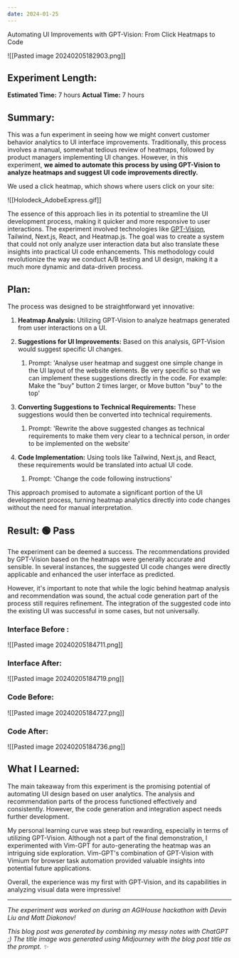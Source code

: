 ```yaml
---
date: 2024-01-25
---
```


Automating UI Improvements with GPT-Vision: From Click Heatmaps to Code

![[Pasted image 20240205182903.png]]
## **Experiment Length:**

**Estimated Time:** 7 hours
**Actual Time:** 7 hours

## **Summary:**

This was a fun experiment in seeing how we might convert customer behavior analytics to UI interface improvements. Traditionally, this process involves a manual, somewhat tedious review of heatmaps, followed by product managers implementing UI changes. However, in this experiment, **we aimed to automate this process by using GPT-Vision to analyze heatmaps and suggest UI code improvements directly.**

We used a click heatmap, which shows where users click on your site:

![[Holodeck_AdobeExpress.gif]]

The essence of this approach lies in its potential to streamline the UI development process, making it quicker and more responsive to user interactions. The experiment involved technologies like [GPT-Vision](https://platform.openai.com/docs/guides/vision), Tailwind, Next.js, React, and Heatmap.js. The goal was to create a system that could not only analyze user interaction data but also translate these insights into practical UI code enhancements. This methodology could revolutionize the way we conduct A/B testing and UI design, making it a much more dynamic and data-driven process.

## **Plan:**

The process was designed to be straightforward yet innovative:

1. **Heatmap Analysis:** Utilizing GPT-Vision to analyze heatmaps generated from user interactions on a UI.
2. **Suggestions for UI Improvements:** Based on this analysis, GPT-Vision would suggest specific UI changes.
    1. Prompt: 'Analyse user heatmap and suggest one simple change in the UI layout of the website elements. Be very specific so that we can implement these suggestions directly in the code. For example: Make the "buy" button 2 times larger, or Move button "buy" to the top'
3. **Converting Suggestions to Technical Requirements:** These suggestions would then be converted into technical requirements.
    1. Prompt: 'Rewrite the above suggested changes as technical requirements to make them very clear to a technical person, in order to be implemented on the website'

1. **Code Implementation:** Using tools like Tailwind, Next.js, and React, these requirements would be translated into actual UI code.
    1. Prompt: 'Change the code following instructions'

This approach promised to automate a significant portion of the UI development process, turning heatmap analytics directly into code changes without the need for manual interpretation.

## **Result: 🟢 Pass**

The experiment can be deemed a success. The recommendations provided by GPT-Vision based on the heatmaps were generally accurate and sensible. In several instances, the suggested UI code changes were directly applicable and enhanced the user interface as predicted.

However, it's important to note that while the logic behind heatmap analysis and recommendation was sound, the actual code generation part of the process still requires refinement. The integration of the suggested code into the existing UI was successful in some cases, but not universally.

### Interface Before :

![[Pasted image 20240205184711.png]]

### Interface After:

![[Pasted image 20240205184719.png]]

### Code Before:

![[Pasted image 20240205184727.png]]

### Code After:

![[Pasted image 20240205184736.png]]

## **What I Learned:**

The main takeaway from this experiment is the promising potential of automating UI design based on user analytics. The analysis and recommendation parts of the process functioned effectively and consistently. However, the code generation and integration aspect needs further development.

My personal learning curve was steep but rewarding, especially in terms of utilizing GPT-Vision. Although not a part of the final demonstration, I experimented with Vim-GPT for auto-generating the heatmap was an intriguing side exploration. Vim-GPT's combination of GPT-Vision with Vimium for browser task automation provided valuable insights into potential future applications.

Overall, the experience was my first with GPT-Vision, and its capabilities in analyzing visual data were impressive!

---

_The experiment was worked on during an AGIHouse hackathon with Devin Liu and Matt Diakonov!_

_This blog post was generated by combining my messy notes with ChatGPT ;) The title image was generated using Midjourney with the blog post title as the prompt. ✨_
